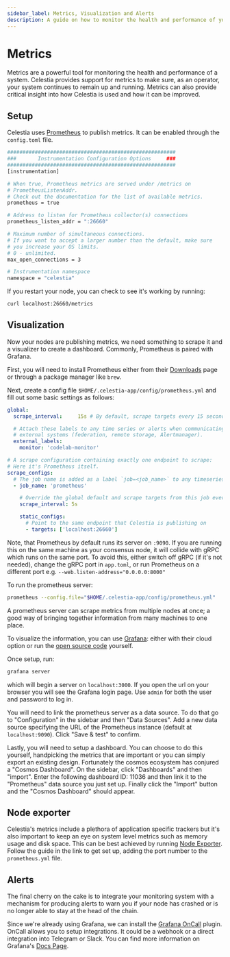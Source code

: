 ```yaml
---
sidebar_label: Metrics, Visualization and Alerts
description: A guide on how to monitor the health and performance of your system.
---
```


# Metrics

Metrics are a powerful tool for monitoring the health
and performance of a system. Celestia provides support
for metrics to make sure, as an operator, your system
continues to remain up and running. Metrics can also
provide critical insight into how Celestia is used and
how it can be improved.

## Setup

Celestia uses [Prometheus](https://prometheus.io/) to
publish metrics. It can be enabled through the `config.toml` file.

```bash
#######################################################
###       Instrumentation Configuration Options     ###
#######################################################
[instrumentation]

# When true, Prometheus metrics are served under /metrics on
# PrometheusListenAddr.
# Check out the documentation for the list of available metrics.
prometheus = true

# Address to listen for Prometheus collector(s) connections
prometheus_listen_addr = ":26660"

# Maximum number of simultaneous connections.
# If you want to accept a larger number than the default, make sure
# you increase your OS limits.
# 0 - unlimited.
max_open_connections = 3

# Instrumentation namespace
namespace = "celestia"
```

If you restart your node, you can check to see it's working
by running:

```bash
curl localhost:26660/metrics
```

## Visualization

Now your nodes are publishing metrics, we need something to
scrape it and a visualizer to create a dashboard. Commonly,
Prometheus is paired with Grafana.

First, you will need to install Prometheus either from their
[Downloads](https://prometheus.io/download/) page or through
a package manager like `brew`.

Next, create a config file `$HOME/.celestia-app/config/prometheus.yml`
and fill out some basic settings as follows:

<!-- markdownlint-disable MD013 -->
```yml
global:
  scrape_interval:     15s # By default, scrape targets every 15 seconds.

  # Attach these labels to any time series or alerts when communicating with
  # external systems (federation, remote storage, Alertmanager).
  external_labels:
    monitor: 'codelab-monitor'

# A scrape configuration containing exactly one endpoint to scrape:
# Here it's Prometheus itself.
scrape_configs:
  # The job name is added as a label `job=<job_name>` to any timeseries scraped from this config.
  - job_name: 'prometheus'

    # Override the global default and scrape targets from this job every 5 seconds.
    scrape_interval: 5s

    static_configs:
      # Point to the same endpoint that Celestia is publishing on
      - targets: ['localhost:26660']
```
<!-- markdownlint-enable MD013 -->

Note, that Prometheus by default runs its server on `:9090`.
If you are running this on the same machine as your consensus
node, it will collide with gRPC which runs on the same port.
To avoid this, either switch off gRPC (if it's not needed),
change the gRPC port in `app.toml`, or run Prometheus on a
different port e.g. `--web.listen-address="0.0.0.0:8000"`

To run the prometheus server:

```bash
prometheus --config.file="$HOME/.celestia-app/config/prometheus.yml"
```

A prometheus server can scrape metrics from multiple nodes at once;
a good way of bringing together information from many machines to one place.

To visualize the information, you can use [Grafana](https://grafana.com/):
either with their cloud option or run the [open source code](https://grafana.com/grafana/download?pg=graf&platform=linux&plcmt=deploy-box-1)
yourself.

Once setup, run:

```bash
grafana server
```

which will begin a server on `localhost:3000`.
If you open the url on your browser you will
see the Grafana login page. Use `admin` for both
the user and password to log in.

You will need to link the prometheus server as a
data source. To do that go to "Configuration" in
the sidebar and then "Data Sources". Add a new data
source specifying the URL of the Prometheus instance
(default at `localhost:9090`). Click "Save & test" to confirm.

Lastly, you will need to setup a dashboard. You can
choose to do this yourself, handpicking the metrics
that are important or you can simply export an existing
design. Fortunately the cosmos ecosystem has conjured a
"Cosmos Dashboard". On the sidebar, click "Dashboards"
and then "import". Enter the following dashboard ID: 11036
and then link it to the "Prometheus" data source you just set up.
Finally click the "Import" button and the "Cosmos Dashboard" should appear.

## Node exporter

Celestia's metrics include a plethora of application specific
trackers but it's also important to keep an eye on system level
metrics such as memory usage and disk space. This can be best
achieved by running [Node Exporter](https://prometheus.io/docs/guides/node-exporter/).
Follow the guide in the link to get set up, adding the port
number to the `prometheus.yml` file.

## Alerts

The final cherry on the cake is to integrate your monitoring
system with a mechanism for producing alerts to warn you if
your node has crashed or is no longer able to stay at the head
of the chain.

Since we're already using Grafana, we can install the
[Grafana OnCall](http://localhost:3000/plugins/grafana-oncall-app)
plugin. OnCall allows you to setup integrations. It could be a
webhook or a direct integration into Telegram or Slack.
You can find more information on Grafana's [Docs Page](https://grafana.com/docs/oncall/latest/integrations/).
